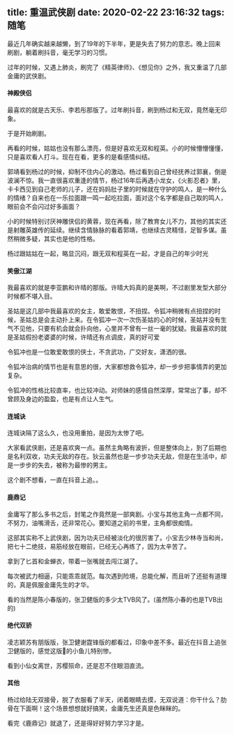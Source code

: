 title: 重温武侠剧
date: 2020-02-22 23:16:32
tags: 随笔
---

最近几年确实越来越懒，到了19年的下半年，更是失去了努力的意志。晚上回来刷剧，躺着刷抖音，毫无学习的习惯。

过年的时候，又遇上肺炎，刷完了《精英律师》、《想见你》之外，我又重温了几部金庸的武侠剧。<!--more-->

#### 神殿侠侣

最喜欢的就是古天乐、李若彤那版了。过年刷抖音，刷到杨过和无双，竟然毫无印象。

于是开始刷剧。

再看的时候，姑姑也没有那么漂亮，但是好喜欢无双和程英。小的时候懵懵懂懂，只是喜欢看人打斗。现在在看，更多的是看感情纠结。

郭靖看到杨过的时候，抑制不住内心的激动。杨过看到自己曾经抚养过郭襄，倒是波澜不惊。我一直很喜欢重逢的情节，杨过16年后再遇小龙女，《火影忍者》里，卡卡西见到自己老师的儿子，还在妈妈肚子里的时候就在守护的鸣人，是一种什么的情绪？自来也在一乐拉面跟一鸣一起吃拉面，面对这个名字都是自己取的鸣人，眼前会不会闪过好多画面？

小的时候特别讨厌神雕侠侣的黄蓉，现在再看，除了教育女儿不力，其他的其实还是射雕英雄传的延续。继续含情脉脉的看着郭靖，也继续古灵精怪，足智多谋。虽然稍微多疑，其实也是他的性格。

杨过跟姑姑在一起，略显沉闷，跟无双和程英在一起，才是自己的年少时光

#### 笑傲江湖

我最喜欢的就是李亚鹏和许晴的那版。许晴大妈真的是美啊，不过剧里发型大部分时候都不堪入目。

圣姑是这几部中我最喜欢的女主，敢爱敢恨，不扭捏。令狐冲稍微有点扭捏的时候，圣姑总是会主动扑上来。在令狐冲一次一次伤圣姑的心的时候，圣姑并没有生气不见他，只要有机会就会扑向他，心里并不曾有一丝一毫的犹疑。我最喜欢的就是圣姑假扮老婆婆的时候，许晴还有点调皮，真的好可爱

令狐冲也是一位敢爱敢恨的侠士，不贪武功，广交好友，潇洒的很。

令狐冲治病的情节也是有意思的很，大家都想救令狐冲，却一步步把事情弄的更加复杂。

令狐冲的性格比较直率，也比较冲动。对师妹的感情自然深厚，常常出了事，却不曾顾及身边的盈盈，也是有点让人生气。

#### 连城诀

连城诀隔了这么久，也没用重拍，是因为太惨了吧。

大家看武侠剧，还是喜欢爽一点。虽然主角略有波折，但是整体向上，到了后期也是名利双收，功夫无敌的存在。狄云虽然也是一步步功夫无敌，但是在生活中，却是一步步的失去，被称为最惨的男主。

这个剧不想看，一直在抖音上追。。

#### 鹿鼎记

金庸写了那么多书之后，封笔之作竟然是一部爽剧。小宝与其他主角一点都不同，不努力，油嘴滑舌，还非常花心。要知道之前的书里，主角都很痴情。

这部其实称不上武侠剧，因为功夫已经被淡化的很厉害了。小宝去少林寺当和尚，把七十二绝技，易筋经放在眼前，已经无心再练了，因为太辛苦了。

拿到了匕首和金蝉衣，带着一张嘴就去闯江湖了。

每次被武力相逼，只能乖乖就范。每次遇到险境，总能化解，而且听了还挺有道理的，真是佩服金庸先生的才华。

看的当然是陈小春版的，张卫健版的多少太TVB风了。(虽然陈小春的也是TVB出的)

#### 绝代双骄

凌志颖苏有朋版版，张卫健谢霆锋版的都看过，印象中差不多。最近在抖音上追张卫健版的，感觉这版的小鱼儿特别惨。

看到小仙女离世，苏樱殒命，还是忍不住眼泪直流。

#### 其他

杨过给陆无双接骨，脱了衣服看了半天，闭着眼睛去摸，无双说道：你干什么？肋骨在下面啊！这个场景想想就好搞笑，金庸先生还真是色眯眯的。

看完《鹿鼎记》就退了，还是得好好努力学习才是。

